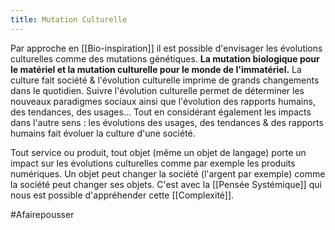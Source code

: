 ```yaml
---
title: Mutation Culturelle
---
```


Par approche en [[Bio-inspiration]] il est possible d'envisager les évolutions culturelles comme des mutations génétiques. **La mutation biologique pour le matériel et la mutation culturelle pour le monde de l'immatériel.**
La culture fait société & l'évolution culturelle imprime de grands changements dans le quotidien. Suivre l'évolution culturelle permet de déterminer les nouveaux paradigmes sociaux ainsi que l'évolution des rapports humains, des tendances, des usages...
Tout en considérant également les impacts dans l'autre sens : les évolutions des usages, des tendances & des rapports humains fait évoluer la culture d'une société.

Tout service ou produit, tout objet (même un objet de langage) porte un impact sur les évolutions culturelles comme par exemple les produits numériques.
Un objet peut changer la société (l'argent par exemple) comme la société peut changer ses objets. C'est avec la [[Pensée Systémique]] qui nous est possible d'appréhender cette [[Complexité]].

#Afairepousser 
